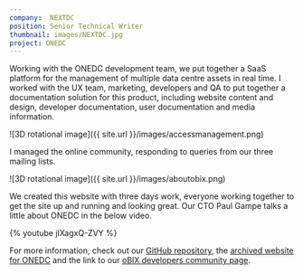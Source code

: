 ```yaml
---
company:  NEXTDC
position: Senior Technical Writer
thumbnail: images/NEXTDC.jpg
project: ONEDC
---
```


Working with the ONEDC development team, we put together a SaaS platform for the management of multiple data centre assets in real time. I worked with the UX team, marketing, developers and QA to put together a documentation solution for this product, including website content and design, developer documentation, user documentation and media information.

![3D rotational image]({{ site.url }}/images/accessmanagement.png)

I managed the online community, responding to queries from our three mailing lists.

![3D rotational image]({{ site.url }}/images/aboutobix.png)

We created this website with three days work, everyone working together to get the site up and running and looking great. Our CTO Paul Gampe talks a little about ONEDC in the below video.

{% youtube jIXagxQ-ZVY %}

For more information, check out our [GitHub repository](https://github.com/ONEDC/obix/commits/master), the [archived website for ONEDC](https://web.archive.org/web/20141218051742/http://onedc.com/) and the link to our [oBIX developers community page](https://web.archive.org/web/20150219210743/http://onedc.com/community/).
